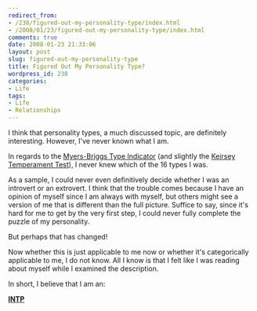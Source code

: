 ```yaml
---
redirect_from:
- /238/figured-out-my-personality-type/index.html
- /2008/01/23/figured-out-my-personality-type/index.html
comments: true
date: 2008-01-23 21:33:06
layout: post
slug: figured-out-my-personality-type
title: Figured Out My Personality Type?
wordpress_id: 238
categories:
- Life
tags:
- Life
- Relationships
---
```


I think that personality types, a much discussed topic, are definitely interesting.  However, I've never known what I am.

In regards to the [Myers-Briggs Type Indicator](http://en.wikipedia.org/wiki/Myers-Briggs_Type_Indicator) (and slightly the [Keirsey Temperament Test](http://en.wikipedia.org/wiki/Keirsey_Temperament_Sorter)), I never knew which of the 16 types I was.

As a sample, I could never even definitively decide whether I was an introvert or an extrovert.  I think that the trouble comes because I have an opinion of myself since I am always with myself, but others might see a version of me that is different than the full picture.  Suffice to say, since it's hard for me to get by the very first step, I could never fully complete the puzzle of my personality.

But perhaps that has changed!

Now whether this is just applicable to me now or whether it's categorically applicable to me, I do not know.  All I know is that I felt like I was reading about myself while I examined the description.

In short, I believe that I am an: 

**[INTP](http://en.wikipedia.org/wiki/INTP)**
